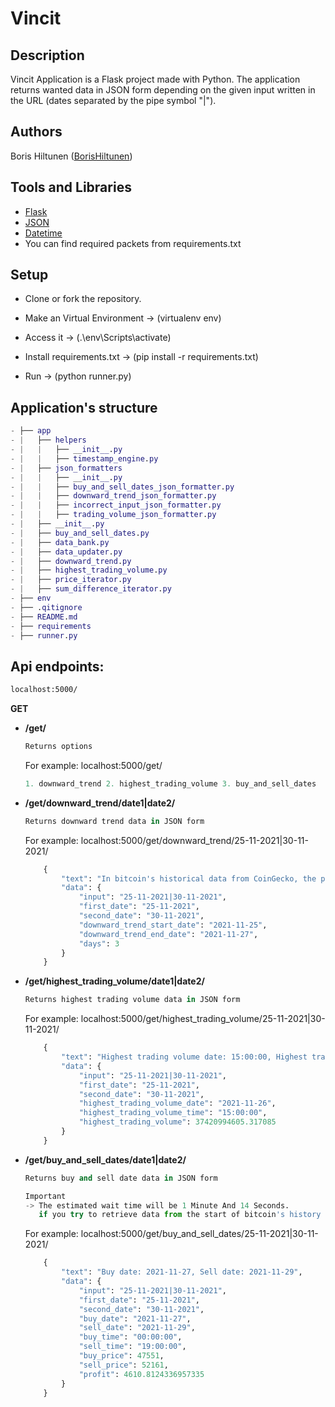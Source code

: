 # Vincit

## Description
Vincit Application is a Flask project made with Python. The application returns wanted data in JSON form depending on the given input written in the URL (dates separated by the pipe symbol "|"). 

## Authors
Boris Hiltunen ([BorisHiltunen](https://github.com/BorisHiltunen))

## Tools and Libraries
- [Flask](https://flask.palletsprojects.com/en/2.0.x/)
- [JSON](https://www.json.org/json-en.html)
- [Datetime](https://docs.python.org/3/library/datetime.html)
- You can find required packets from requirements.txt

## Setup
- Clone or fork the repository.

- Make an Virtual Environment
-> (virtualenv env)

- Access it
-> (.\env\Scripts\activate)

- Install requirements.txt
-> (pip install -r requirements.txt)

- Run
-> (python runner.py)

## Application's structure
```GAP
- ├── app
- |   ├── helpers
- |   |   ├── __init__.py
- |   |   ├── timestamp_engine.py
- |   ├── json_formatters
- |   |   ├── __init__.py
- |   |   ├── buy_and_sell_dates_json_formatter.py
- |   |   ├── downward_trend_json_formatter.py
- |   |   ├── incorrect_input_json_formatter.py
- |   |   ├── trading_volume_json_formatter.py
- |   ├── __init__.py
- |   ├── buy_and_sell_dates.py
- |   ├── data_bank.py
- |   ├── data_updater.py
- |   ├── downward_trend.py
- |   ├── highest_trading_volume.py
- |   ├── price_iterator.py
- |   ├── sum_difference_iterator.py
- ├── env
- ├── .qitignore
- ├── README.md
- ├── requirements
- ├── runner.py
```

## Api endpoints:

```html 
localhost:5000/
```
<b>GET</b>
  - **/get/**
    ```python 
    Returns options
    ```
    
    For example: localhost:5000/get/
    
    ```python 
    1. downward_trend 2. highest_trading_volume 3. buy_and_sell_dates
    ```
    
  - **/get/downward_trend/date1|date2/**
    ```python 
    Returns downward trend data in JSON form 
    ```
    
    For example: localhost:5000/get/downward_trend/25-11-2021|30-11-2021/
    
    ```python 
        {
            "text": "In bitcoin's historical data from CoinGecko, the price decreased 3 days in a row from 2021-11-25 to 2021-11-27",
            "data": {
                "input": "25-11-2021|30-11-2021",
                "first_date": "25-11-2021",
                "second_date": "30-11-2021",
                "downward_trend_start_date": "2021-11-25",
                "downward_trend_end_date": "2021-11-27",
                "days": 3
            }
        }
    ```
    
  - **/get/highest_trading_volume/date1|date2/**
  
    ```python 
    Returns highest trading volume data in JSON form
    ```
    
    For example: localhost:5000/get/highest_trading_volume/25-11-2021|30-11-2021/
    
    ```python 
        {
            "text": "Highest trading volume date: 15:00:00, Highest trading volume: 37420994605.317085",
            "data": {
                "input": "25-11-2021|30-11-2021",
                "first_date": "25-11-2021",
                "second_date": "30-11-2021",
                "highest_trading_volume_date": "2021-11-26",
                "highest_trading_volume_time": "15:00:00",
                "highest_trading_volume": 37420994605.317085
            }
        }
    ```
    
  - **/get/buy_and_sell_dates/date1|date2/**
  
    ```python 
    Returns buy and sell date data in JSON form
    
    Important
    -> The estimated wait time will be 1 Minute And 14 Seconds.
       if you try to retrieve data from the start of bitcoin's history to the end
    ```

    For example: localhost:5000/get/buy_and_sell_dates/25-11-2021|30-11-2021/
    
    ```python 
        {
            "text": "Buy date: 2021-11-27, Sell date: 2021-11-29",
            "data": {
                "input": "25-11-2021|30-11-2021",
                "first_date": "25-11-2021",
                "second_date": "30-11-2021",
                "buy_date": "2021-11-27",
                "sell_date": "2021-11-29",
                "buy_time": "00:00:00",
                "sell_time": "19:00:00",
                "buy_price": 47551,
                "sell_price": 52161,
                "profit": 4610.8124336957335
            }
        }
    ```

